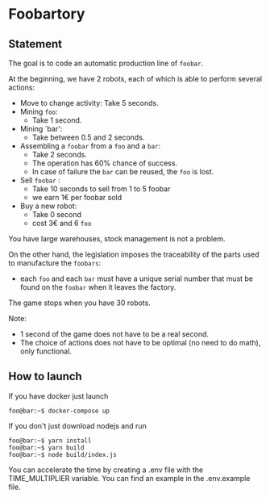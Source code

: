# Foobartory

## Statement

The goal is to code an automatic production line of `foobar`.

At the beginning, we have 2 robots, each of which is able to perform several actions:

- Move to change activity: Take 5 seconds.
- Mining `foo`:
    - Take 1 second.
- Mining `bar': 
    - Take between 0.5 and 2 seconds.
- Assembling a `foobar` from a `foo` and a `bar`: 
    - Take 2 seconds.
    - The operation has 60% chance of success.
    - In case of failure the `bar` can be reused, the `foo` is lost.
- Sell `foobar` :
    - Take 10 seconds to sell from 1 to 5 foobar
    - we earn 1€ per foobar sold
- Buy a new robot:
    - Take 0 second
    - cost 3€ and 6 `foo`
    

You have large warehouses, stock management is not a problem.

On the other hand, the legislation imposes the traceability of the parts used to manufacture the `foobars`: 
- each `foo` and each `bar` must have a unique serial number that must be found on the `foobar` when it leaves the factory.

The game stops when you have 30 robots.

Note:

- 1 second of the game does not have to be a real second.
- The choice of actions does not have to be optimal (no need to do math), only functional.

## How to launch

If you have docker just launch
```console
foo@bar:~$ docker-compose up
```
If you don't just download nodejs and run
```console
foo@bar:~$ yarn install
foo@bar:~$ yarn build
foo@bar:~$ node build/index.js
```
You can accelerate the time by creating a .env file with the TIME_MULTIPLIER variable. You can find an example in the .env.example file.